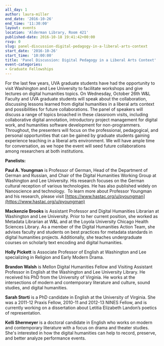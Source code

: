 ```yaml
---
all_day: 1
author: laura-miller
end_date: '2016-10-26'
end_time: '11:30:00'
layout: events
location: 'Alderman Library, Room 421'
published-date: 2016-10-18 19:41:42+00:00
rsvp: 0
slug: panel-discussion-digital-pedagogy-in-a-liberal-arts-context
start_date: '2016-10-26'
start_time: '10:00:00'
title: 'Panel Discussion: Digital Pedagogy in a Liberal Arts Context'
event-categories:
- Graduate Fellowships
---
```


For the last few years, UVA graduate students have had the opportunity to visit Washington and Lee University to facilitate workshops and give lectures on digital humanities topics. On Wednesday, October 26th W&L Faculty and UVA graduate students will speak about the collaboration, discussing lessons learned from digital humanities in a liberal arts context and possibilities for future collaborations. The panel of speakers will discuss a range of topics broached in these classroom visits, including collaborative digital annotation, introductory project management for digital work, and humanities software development for non-programmers. Throughout, the presenters will focus on the professional, pedagogical, and personal opportunities that can be gained by graduate students gaining experience teaching in a liberal arts environment. We will have ample time for conversation, as we hope the event will seed future collaborations among researchers at both institutions.

**Panelists:**

**Paul A. Youngman** is Professor of German, Head of the Department of German and Russian, and Chair of the Digital Humanities Working Group at Washington and Lee University. His research focuses on the German cultural reception of various technologies. He has also published widely on Nanoscience and technology.  To learn more about Professor Youngman and his research, please visit [https://www.hastac.org/u/pyoungman](https://www.hastac.org/u/pyoungman)

**Mackenzie Brooks** is Assistant Professor and Digital Humanities Librarian at Washington and Lee University. Prior to her current position, she worked as Metadata Librarian at W&L and at the Loyola University Chicago Health Sciences Library. As a member of the Digital Humanities Action Team, she advises faculty and students on best practices for metadata standards in digital humanities projects. Additionally, she teaches undergraduate courses on scholarly text encoding and digital humanities.

**Holly Pickett** is Associate Professor of English at Washington and Lee specializing in Religion and Early Modern Drama.

**Brandon Walsh** is Mellon Digital Humanities Fellow and Visiting Assistant Professor in English at the Washington and Lee University Library. He received his PhD from the University of Virginia. He works at the intersections of modern and contemporary literature and culture, sound studies, and digital humanities.

**Sarah Storti** is a PhD candidate in English at the University of Virginia. She was a 2011-12 Praxis Fellow, 2010-11 and 2012-13 NINES Fellow, and is currently working on a dissertation about Letitia Elizabeth Landon’s poetics of representation.

**Kelli Shermeyer** is a doctoral candidate in English who works on modern and contemporary literature with a focus on drama and theater studies. She's interested in how the digital humanities can help to record, preserve, and better analyze performance events.
